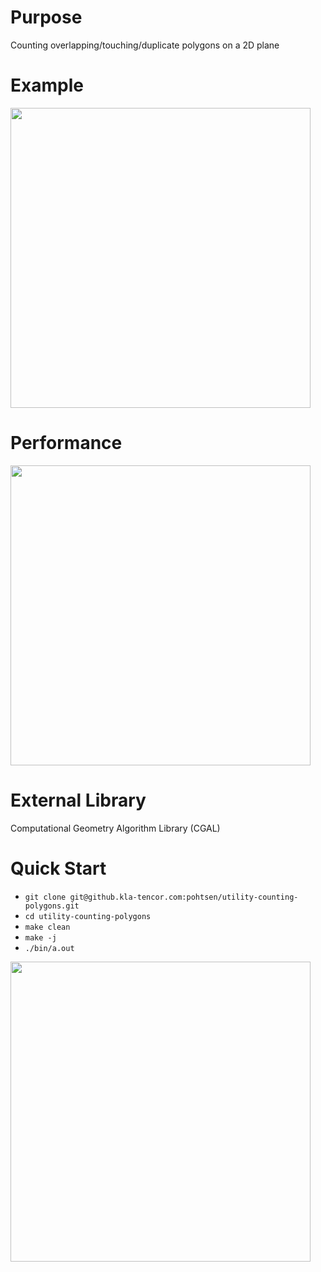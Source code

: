 # Purpose
Counting overlapping/touching/duplicate polygons on a 2D plane

# Example
<img src="https://github.com/zengbs/polygons-counter/blob/main/plot/fig__example.png" width="480">

# Performance
<img src="https://github.com/zengbs/polygons-counter/blob/main/plot/fig__scaling_adaptivebox.png" width="480">

# External Library
Computational Geometry Algorithm Library (CGAL)

# Quick Start
* `git clone git@github.kla-tencor.com:pohtsen/utility-counting-polygons.git`
* `cd utility-counting-polygons`
* `make clean`
* `make -j`
* `./bin/a.out`

<img src="https://github.com/zengbs/polygons-counter/blob/main/plot/fig__quick-start.png" width="480">
